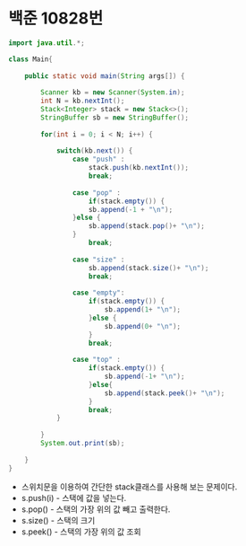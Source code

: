 # 백준 10828번
```java
import java.util.*;

class Main{
	
	public static void main(String args[]) {
		
		Scanner kb = new Scanner(System.in);
		int N = kb.nextInt();
		Stack<Integer> stack = new Stack<>();
		StringBuffer sb = new StringBuffer();
		
		for(int i = 0; i < N; i++) {
			
			switch(kb.next()) {
				case "push" : 
					stack.push(kb.nextInt());
					break;
					
				case "pop" : 
					if(stack.empty()) {
					sb.append(-1 + "\n");
				}else {
					sb.append(stack.pop()+ "\n");
				}
					break;
					
				case "size" :
					sb.append(stack.size()+ "\n");
					break;
					
				case "empty":
					if(stack.empty()) {
						sb.append(1+ "\n");
					}else {
						sb.append(0+ "\n");
					}
					break;
					
				case "top" :
					if(stack.empty()) {
						sb.append(-1+ "\n");
					}else{
						sb.append(stack.peek()+ "\n");
					}
					break;
			}
			
		}
		System.out.print(sb);
		
	}
}
```
- 스위치문을 이용하여 간단한 stack클래스를 사용해 보는 문제이다.
 -  s.push(i) - 스택에 값을 넣는다.
 -  s.pop() - 스택의 가장 위의 값 빼고 출력한다. 
 -  s.size() - 스택의 크기
 -  s.peek() - 스택의 가장 위의 값 조회
